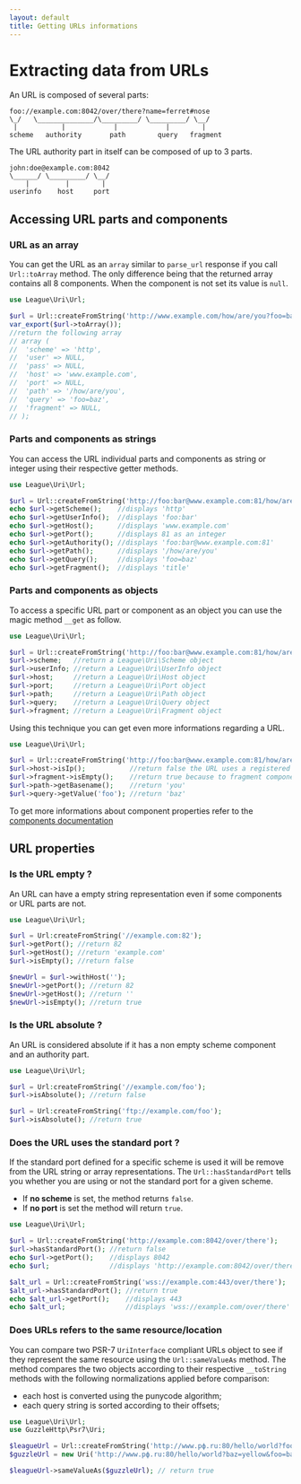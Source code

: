 ```yaml
---
layout: default
title: Getting URLs informations
---
```


# Extracting data from URLs

An URL is composed of several parts:

~~~
foo://example.com:8042/over/there?name=ferret#nose
\_/   \______________/\_________/ \_________/ \__/
 |           |            |            |        |
scheme   authority       path        query   fragment
~~~

The URL authority part in itself can be composed of up to 3 parts.

~~~
john:doe@example.com:8042
\______/ \_________/ \__/
    |         |        |
userinfo    host     port
~~~

## Accessing URL parts and components

### URL as an array

You can get the URL as an `array` similar to `parse_url` response if you call `Url::toArray` method. The only difference being that the returned array contains all 8 components. When the component is not set its value is `null`.

~~~php
use League\Uri\Url;

$url = Url::createFromString('http://www.example.com/how/are/you?foo=baz');
var_export($url->toArray());
//return the following array
// array (
//  'scheme' => 'http',
//  'user' => NULL,
//  'pass' => NULL,
//  'host' => 'www.example.com',
//  'port' => NULL,
//  'path' => '/how/are/you',
//  'query' => 'foo=baz',
//  'fragment' => NULL,
// );
~~~

### Parts and components as strings

You can access the URL individual parts and components as string or integer using their respective getter methods.

~~~php
use League\Uri\Url;

$url = Url::createFromString('http://foo:bar@www.example.com:81/how/are/you?foo=baz#title');
echo $url->getScheme();    //displays 'http'
echo $url->getUserInfo();  //displays 'foo:bar'
echo $url->getHost();      //displays 'www.example.com'
echo $url->getPort();      //displays 81 as an integer
echo $url->getAuthority(); //displays 'foo:bar@www.example.com:81'
echo $url->getPath();      //displays '/how/are/you'
echo $url->getQuery();     //displays 'foo=baz'
echo $url->getFragment();  //displays 'title'
~~~

### Parts and components as objects

To access a specific URL part or component as an object you can use the magic method `__get` as follow.

~~~php
use League\Uri\Url;

$url = Url::createFromString('http://foo:bar@www.example.com:81/how/are/you?foo=baz#title');
$url->scheme;   //return a League\Uri\Scheme object
$url->userInfo; //return a League\Uri\UserInfo object
$url->host;     //return a League\Uri\Host object
$url->port;     //return a League\Uri\Port object
$url->path;     //return a League\Uri\Path object
$url->query;    //return a League\Uri\Query object
$url->fragment; //return a League\Uri\Fragment object
~~~

Using this technique you can get even more informations regarding a URL.

~~~php
use League\Uri\Url;

$url = Url::createFromString('http://foo:bar@www.example.com:81/how/are/you?foo=baz');
$url->host->isIp();           //return false the URL uses a registered hostname
$url->fragment->isEmpty();    //return true because to fragment component is empty
$url->path->getBasename();    //return 'you'
$url->query->getValue('foo'); //return 'baz'
~~~

To get more informations about component properties refer to the [components documentation](/4.0/components/overview/)

## URL properties

### Is the URL empty ?

An URL can have a empty string representation even if some components or URL parts are not.

~~~php
use League\Uri\Url;

$url = Url:createFromString('//example.com:82');
$url->getPort(); //return 82
$url->getHost(); //return 'example.com'
$url->isEmpty(); //return false

$newUrl = $url->withHost('');
$newUrl->getPort(); //return 82
$newUrl->getHost(); //return ''
$newUrl->isEmpty(); //return true
~~~

### Is the URL absolute ?

An URL is considered absolute if it has a non empty scheme component and an authority part.

~~~php
use League\Uri\Url;

$url = Url:createFromString('//example.com/foo');
$url->isAbsolute(); //return false

$url = Url:createFromString('ftp://example.com/foo');
$url->isAbsolute(); //return true
~~~

### Does the URL uses the standard port ?

If the standard port defined for a specific scheme is used it will be remove from the URL string or array representations. The `Url::hasStandardPort` tells you whether you are using or not the standard port for a given scheme.

- If **no scheme** is set, the method returns `false`.
- If **no port** is set the method will return `true`.

~~~php
use League\Uri\Url;

$url = Url::createFromString('http://example.com:8042/over/there');
$url->hasStandardPort(); //return false
echo $url->getPort();    //displays 8042
echo $url;               //displays 'http://example.com:8042/over/there'

$alt_url = Url::createFromString('wss://example.com:443/over/there');
$alt_url->hasStandardPort(); //return true
echo $alt_url->getPort();    //displays 443
echo $alt_url;               //displays 'wss://example.com/over/there'
~~~

### Does URLs refers to the same resource/location

You can compare two PSR-7 `UriInterface` compliant URLs object to see if they represent the same resource using the `Url::sameValueAs` method. The method compares the two objects according to their respective `__toString` methods with the following normalizations applied before comparison:

- each host is converted using the punycode algorithm;
- each query string is sorted according to their offsets;

~~~php
use League\Uri\Url;
use GuzzleHttp\Psr7\Uri;

$leagueUrl = Url::createFromString('http://www.рф.ru:80/hello/world?foo=bar&baz=yellow');
$guzzleUrl = new Uri('http://www.рф.ru:80/hello/world?baz=yellow&foo=bar');

$leagueUrl->sameValueAs($guzzleUrl); // return true
~~~